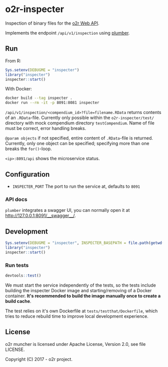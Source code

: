 # o2r-inspecter

Inspection of binary files for the [o2r Web API](http://o2r.info/o2r-web-api/).

Implements the endpoint `/api/v1/inspection` using [plumber](https://www.rplumber.io/).

## Run

From R:

```r
Sys.setenv(DEBUGME = "inspecter")
library("inspecter")
inspecter::start()
```

With Docker:

```bash
docker build --tag inspecter .
docker run --rm -it -p 8091:8081 inspecter
```

`/api/v1/inspection/<compendium_id>?file=filename.RData`
returns contents of an `.RData`-file. Currently only possible within the `o2r-inspecter/test/` directory with mock compendium directory `testCompendium`.
Name of file must be correct, error handling breaks. 

`@param objects`
if not specified, entire content of `.RData`-file is returned. Currently, only one object can be specified; specifying more than one breaks the `for()`-loop.

`<ip>:8091/api` shows the microservice status.

## Configuration

- `INSPECTER_PORT`
  The port to run the service at, defaults to `8091`

### API docs

`plumber` integrates a swagger UI, you can normally open it at http://127.0.0.1:8091/__swagger__/.

## Development

```r
Sys.setenv(DEBUGME = "inspecter", INSPECTER_BASEPATH = file.path(getwd(), "tests/testthat/data"))
library("inspecter")
inspecter::start()
```

### Run tests

```r
devtools::test()
```

We must start the service independently of the tests, so the tests include building the inspecter Docker image and starting/removing of a Docker container.
**It's recommended to build the image manually once to create a build cache**.

The test relies on it's own Dockerfile at `tests/testthat/Dockerfile`, which tries to reduce rebuild time to improve local development experience.

## License

o2r muncher is licensed under Apache License, Version 2.0, see file LICENSE.

Copyright (C) 2017 - o2r project.
